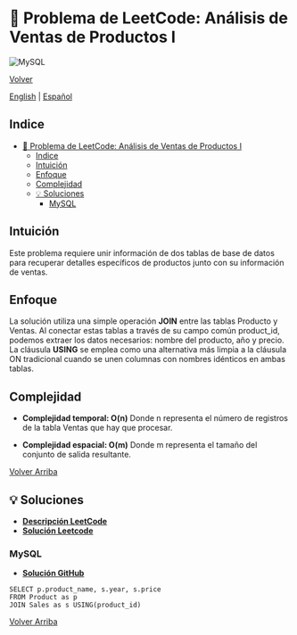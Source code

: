 # 🤔 Problema de LeetCode: Análisis de Ventas de Productos I

![MySQL](https://img.shields.io/badge/MySQL-4479A1?logo=mysql&logoColor=white)

[Volver](../README.md)

[English](./1068.ProductSalesAnalysisI.md) | [Español](./1068.ProductSalesAnalysisI-es.md)

## Indice

- [🤔 Problema de LeetCode: Análisis de Ventas de Productos I](#-problema-de-leetcode-análisis-de-ventas-de-productos-i)
  - [Indice](#indice)
  - [Intuición](#intuición)
  - [Enfoque](#enfoque)
  - [Complejidad](#complejidad)
  - [💡 Soluciones](#-soluciones)
    - [MySQL](#mysql)

## Intuición

Este problema requiere unir información de dos tablas de base de datos para recuperar detalles específicos de productos junto con su información de ventas.

## Enfoque

La solución utiliza una simple operación **JOIN** entre las tablas Producto y Ventas. Al conectar estas tablas a través de su campo común product_id, podemos extraer los datos necesarios: nombre del producto, año y precio.
La cláusula **USING** se emplea como una alternativa más limpia a la cláusula ON tradicional cuando se unen columnas con nombres idénticos en ambas tablas.

## Complejidad

- **Complejidad temporal: O(n)**
Donde n representa el número de registros de la tabla Ventas que hay que procesar.

- **Complejidad espacial: O(m)**
Donde m representa el tamaño del conjunto de salida resultante.

[Volver Arriba](#indice)

## 💡 Soluciones

- **[Descripción LeetCode](https://leetcode.com/problems/product-sales-analysis-i/description/)**
- **[Solución Leetcode](https://leetcode.com/problems/product-sales-analysis-i/solutions/6676721/easy-solution-with-using-mysql/)**

### MySQL

- **[Solución GitHub](../solutions/MySQL/1068.ProductSalesAnalysisI.sql)**

```mysql
SELECT p.product_name, s.year, s.price
FROM Product as p
JOIN Sales as s USING(product_id)
```

[Volver Arriba](#indice)

